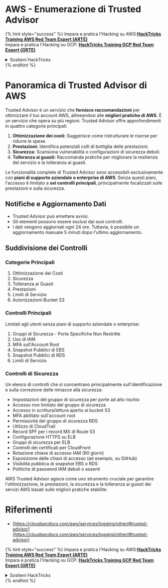 # AWS - Enumerazione di Trusted Advisor

{% hint style="success" %}
Impara e pratica l'Hacking su AWS:<img src="/.gitbook/assets/image.png" alt="" data-size="line">[**HackTricks Training AWS Red Team Expert (ARTE)**](https://training.hacktricks.xyz/courses/arte)<img src="/.gitbook/assets/image.png" alt="" data-size="line">\
Impara e pratica l'Hacking su GCP: <img src="/.gitbook/assets/image (2).png" alt="" data-size="line">[**HackTricks Training GCP Red Team Expert (GRTE)**<img src="/.gitbook/assets/image (2).png" alt="" data-size="line">](https://training.hacktricks.xyz/courses/grte)

<details>

<summary>Sostieni HackTricks</summary>

* Controlla i [**piani di abbonamento**](https://github.com/sponsors/carlospolop)!
* **Unisciti al** 💬 [**gruppo Discord**](https://discord.gg/hRep4RUj7f) o al [**gruppo telegram**](https://t.me/peass) o **seguici** su **Twitter** 🐦 [**@hacktricks\_live**](https://twitter.com/hacktricks\_live)**.**
* **Condividi trucchi di hacking inviando PR ai** [**HackTricks**](https://github.com/carlospolop/hacktricks) e [**HackTricks Cloud**](https://github.com/carlospolop/hacktricks-cloud) repository di GitHub.

</details>
{% endhint %}

# Panoramica di Trusted Advisor di AWS

Trusted Advisor è un servizio che **fornisce raccomandazioni** per ottimizzare il tuo account AWS, allineandosi alle **migliori pratiche di AWS**. È un servizio che opera su più regioni. Trusted Advisor offre approfondimenti in quattro categorie principali:

1. **Ottimizzazione dei costi:** Suggerisce come ristrutturare le risorse per ridurre le spese.
2. **Prestazioni:** Identifica potenziali colli di bottiglia delle prestazioni.
3. **Sicurezza:** Scansiona vulnerabilità o configurazioni di sicurezza deboli.
4. **Tolleranza ai guasti:** Raccomanda pratiche per migliorare la resilienza del servizio e la tolleranza ai guasti.

Le funzionalità complete di Trusted Advisor sono accessibili esclusivamente con **piani di supporto aziendale o enterprise di AWS**. Senza questi piani, l'accesso è limitato a **sei controlli principali**, principalmente focalizzati sulle prestazioni e sulla sicurezza.

## Notifiche e Aggiornamento Dati

- Trusted Advisor può emettere avvisi.
- Gli elementi possono essere esclusi dai suoi controlli.
- I dati vengono aggiornati ogni 24 ore. Tuttavia, è possibile un aggiornamento manuale 5 minuti dopo l'ultimo aggiornamento.

## **Suddivisione dei Controlli**

### Categorie Principali

1. Ottimizzazione dei Costi
2. Sicurezza
3. Tolleranza ai Guasti
4. Prestazioni
5. Limiti di Servizio
6. Autorizzazioni Bucket S3

### Controlli Principali

Limitati agli utenti senza piani di supporto aziendale o enterprise:

1. Gruppi di Sicurezza - Porte Specifiche Non Restritte
2. Uso di IAM
3. MFA sull'Account Root
4. Snapshot Pubblici di EBS
5. Snapshot Pubblici di RDS
6. Limiti di Servizio

### Controlli di Sicurezza

Un elenco di controlli che si concentrano principalmente sull'identificazione e sulla correzione delle minacce alla sicurezza:

- Impostazioni del gruppo di sicurezza per porte ad alto rischio
- Accesso non limitato del gruppo di sicurezza
- Accesso in scrittura/lettura aperto ai bucket S3
- MFA abilitato sull'account root
- Permissività del gruppo di sicurezza RDS
- Utilizzo di CloudTrail
- Record SPF per i record MX di Route 53
- Configurazione HTTPS su ELB
- Gruppi di sicurezza per ELB
- Controlli dei certificati per CloudFront
- Rotazione chiave di accesso IAM (90 giorni)
- Esposizione delle chiavi di accesso (ad esempio, su GitHub)
- Visibilità pubblica di snapshot EBS o RDS
- Politiche di password IAM deboli o assenti

AWS Trusted Advisor agisce come uno strumento cruciale per garantire l'ottimizzazione, le prestazioni, la sicurezza e la tolleranza ai guasti dei servizi AWS basati sulle migliori pratiche stabilite.


# **Riferimenti**

* [https://cloudsecdocs.com/aws/services/logging/other/#trusted-advisor](https://cloudsecdocs.com/aws/services/logging/other/#trusted-advisor)

{% hint style="success" %}
Impara e pratica l'Hacking su AWS:<img src="/.gitbook/assets/image.png" alt="" data-size="line">[**HackTricks Training AWS Red Team Expert (ARTE)**](https://training.hacktricks.xyz/courses/arte)<img src="/.gitbook/assets/image.png" alt="" data-size="line">\
Impara e pratica l'Hacking su GCP: <img src="/.gitbook/assets/image (2).png" alt="" data-size="line">[**HackTricks Training GCP Red Team Expert (GRTE)**<img src="/.gitbook/assets/image (2).png" alt="" data-size="line">](https://training.hacktricks.xyz/courses/grte)

<details>

<summary>Sostieni HackTricks</summary>

* Controlla i [**piani di abbonamento**](https://github.com/sponsors/carlospolop)!
* **Unisciti al** 💬 [**gruppo Discord**](https://discord.gg/hRep4RUj7f) o al [**gruppo telegram**](https://t.me/peass) o **seguici** su **Twitter** 🐦 [**@hacktricks\_live**](https://twitter.com/hacktricks\_live)**.**
* **Condividi trucchi di hacking inviando PR ai** [**HackTricks**](https://github.com/carlospolop/hacktricks) e [**HackTricks Cloud**](https://github.com/carlospolop/hacktricks-cloud) repository di GitHub.

</details>
{% endhint %}
